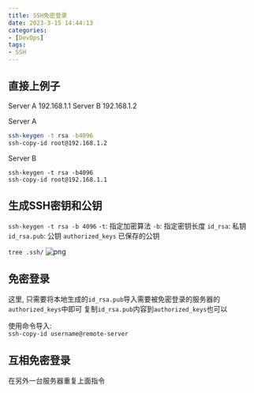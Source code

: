 ```yaml
---
title: SSH免密登录
date: 2023-3-15 14:44:13
categories: 
- [DevOps]
tags: 
- SSH
---
```


## 直接上例子
Server A 192.168.1.1
Server B 192.168.1.2

Server A
``` bash
ssh-keygen -t rsa -b4096
ssh-copy-id root@192.168.1.2
```

Server B
``` shell
ssh-keygen -t rsa -b4096
ssh-copy-id root@192.168.1.1
```

## 生成SSH密钥和公钥

``` ssh-keygen -t rsa -b 4096 ```
``` -t ```: 指定加密算法
``` -b ```: 指定密钥长度
``` id_rsa ```: 私钥
``` id_rsa.pub ```: 公钥
``` authorized_keys ``` 已保存的公钥

``` tree .ssh/ ```
![png](/images/035.ssh_key.md.01.png)

## 免密登录

这里, 只需要将本地生成的``` id_rsa.pub ```导入需要被免密登录的服务器的 ``` authorized_keys ```中即可
复制``` id_rsa.pub ```内容到``` authorized_keys ```也可以

使用命令导入:  
``` ssh-copy-id username@remote-server ```


## 互相免密登录

在另外一台服务器重复上面指令
